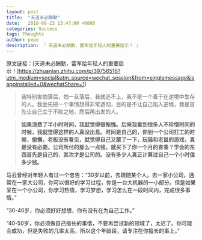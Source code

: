 ```yaml
---
layout: post
title:  "天道未必酬勤"
date:   2018-08-23 13:47:00 +0800
categories: Success
tags: Thoughts
author: pepe
description: 『 天道未必酬勤，雷军给年轻人的重要启示！ 』
---
```


原文链接：[天道未必酬勤，雷军给年轻人的重要启示！]https://zhuanlan.zhihu.com/p/39756516?utm_medium=social&utm_source=wechat_session&from=singlemessage&isappinstalled=0&wechatShare=1)


> 我特别害怕落后，怕一旦落后，我就追不上，我不是一个善于在逆境中生存的人。我会先把一个事情想得非常透彻，目的是不让自己陷入逆境，我是首先让自己立于不败之地，然后再出发的人。

> **如果浪费了半小时时间，我就觉得很惭愧。后来我看到很多人不珍惜时间的时候，我就觉得这样的人真没出息。时间是自己的，你到一个公司打工的时候，偷懒，老板没有看见，就觉得自己又蒙了一下，玩猫和老鼠的游戏，真是没有必要。公司所付的那么一点钱，就买下了你一个月的青春？学会的东西首先是自己的，其次才是公司的。没有多少人真正计算过自己一个小时值多少钱。**

马云曾经对年轻人有过一个忠告：“30岁以前，去跟随某个人。去一家小公司，通常在一家大公司，你可以很好的学习过程，你是一台大机器的一小部分。但是如果呆在一个小公司，你学习热情，学习梦想，学习怎么在一段时间内，完成很多事情。”

“30-40岁，你必须好好想想，你有没有在为自己工作。”

“40-50岁，你必须做自己擅长的事情，不要再尝试新的领域了，太迟了。你可能会成功，但是失败的几率太高，所以这个年龄段，请专注在你擅长的事上。”

 
